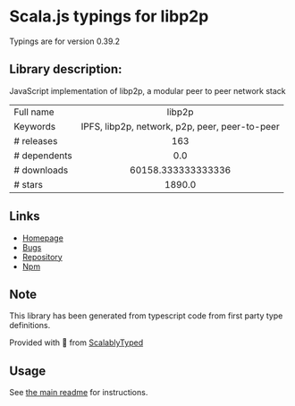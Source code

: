
# Scala.js typings for libp2p

Typings are for version 0.39.2

## Library description:
JavaScript implementation of libp2p, a modular peer to peer network stack

|                    |                 |
| ------------------ | :-------------: |
| Full name          | libp2p |
| Keywords           | IPFS, libp2p, network, p2p, peer, peer-to-peer |
| # releases         | 163 |
| # dependents       | 0.0 |
| # downloads        | 60158.333333333336 |
| # stars            | 1890.0 |

## Links
- [Homepage](https://github.com/libp2p/js-libp2p#readme)
- [Bugs](https://github.com/libp2p/js-libp2p/issues)
- [Repository](https://github.com/libp2p/js-libp2p)
- [Npm](https://www.npmjs.com/package/libp2p)
    


## Note
This library has been generated from typescript code from first party type definitions.

Provided with :purple_heart: from [ScalablyTyped](https://github.com/oyvindberg/ScalablyTyped)

## Usage
See [the main readme](../../readme.md) for instructions.


